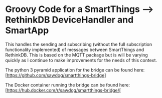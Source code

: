 # Groovy Code for a SmartThings --> <bridge> RethinkDB DeviceHandler and SmartApp

This handles the sending and subscribing (without the full subscription functionality implemented) of messages between SmartThings and RethinkDB.
This is based on the MQTT package but is will be varying quickly as I continue to make improvements for the needs of this context.

The python 3 pyramid application for the bridge can be found here: [https://github.com/sawdog/smartthings-bridge]

The Docker container running the bridge can be found here:[https://hub.docker.com/r/sawdog/smartthings-bridge/[
